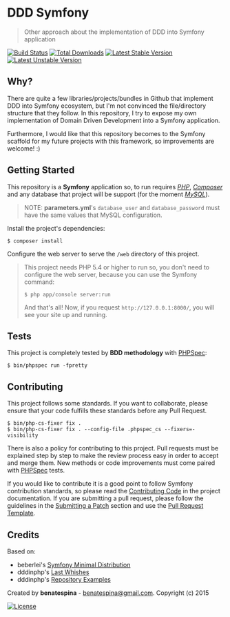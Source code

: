 # DDD Symfony 
> Other approach about the implementation of DDD into Symfony application

[![Build Status](https://travis-ci.org/benatespina/ddd-symfony.svg?branch=master)](https://travis-ci.org/benatespina/ddd-symfony)
[![Total Downloads](https://poser.pugx.org/benatespina/ddd-symfony/downloads)](https://packagist.org/packages/benatespina/ddd-symfony)
[![Latest Stable Version](https://poser.pugx.org/benatespina/ddd-symfony/v/stable.svg)](https://packagist.org/packages/benatespina/ddd-symfony)
[![Latest Unstable Version](https://poser.pugx.org/benatespina/ddd-symfony/v/unstable.svg)](https://packagist.org/packages/benatespina/ddd-symfony)

Why?
-------------
There are quite a few libraries/projects/bundles in Github that implement DDD into Symfony ecosystem, but I'm not
convinced the file/directory structure that they follow. In this repository, I try to expose my own implementation
of Domain Driven Development into a Symfony application.

Furthermore, I would like that this repository becomes to the Symfony scaffold for my future projects with this
framework, so improvements are welcome! :)

Getting Started
---------------
This repository is a **Symfony** application so, to run requires *[PHP][5]*, *[Composer][6]*
and any database that project will be support (for the moment *[MySQL][7]*).
> NOTE: **parameters.yml**'s `database_user` and `database_password` must have the same values that MySQL
> configuration.

Install the project's dependencies:
```
$ composer install
```
Configure the web server to serve the `/web` directory of this project.
> This project needs PHP 5.4 or higher to run so, you don't need to configure the web server,
> because you can use the Symfony command:
>
> ```
> $ php app/console server:run
> ```
>
> And that's all! Now, if you request `http://127.0.0.1:8000/`, you will see your site up and running.

Tests
-----
This project is completely tested by **BDD methodology** with [PHPSpec][1]:

    $ bin/phpspec run -fpretty

Contributing
------------
This project follows some standards. If you want to collaborate, please ensure that your code fulfills these
standards before any Pull Request.

    $ bin/php-cs-fixer fix .
    $ bin/php-cs-fixer fix . --config-file .phpspec_cs --fixers=-visibility

There is also a policy for contributing to this project. Pull requests must
be explained step by step to make the review process easy in order to
accept and merge them. New methods or code improvements must come paired with [PHPSpec][1] tests.

If you would like to contribute it is a good point to follow Symfony contribution standards,
so please read the [Contributing Code][2] in the project
documentation. If you are submitting a pull request, please follow the guidelines
in the [Submitting a Patch][3] section and use the [Pull Request Template][4].


Credits
-------
Based on:
- beberlei's [Symfony Minimal Distribution](https://github.com/beberlei/symfony-minimal-distribution)
- dddinphp's [Last Whishes](https://github.com/dddinphp/last-wishes)
- dddinphp's [Repository Examples](https://github.com/dddinphp/repository-examples)

Created by **benatespina** - [benatespina@gmail.com](mailto:benatespina@gmail.com).
Copyright (c) 2015

[![License](https://poser.pugx.org/benatespina/ddd-symfony/license.svg)](https://github.com/benatespina/ddd-symfony/blob/master/LICENSE)

[1]: http://www.phpspec.net/
[2]: http://symfony.com/doc/current/contributing/code/index.html
[3]: http://symfony.com/doc/current/contributing/code/patches.html#check-list
[4]: http://symfony.com/doc/current/contributing/code/patches.html#make-a-pull-request
[5]: http://php.net
[6]: http://getcomposer.org/download
[7]: http://dev.mysql.com/downloads/
